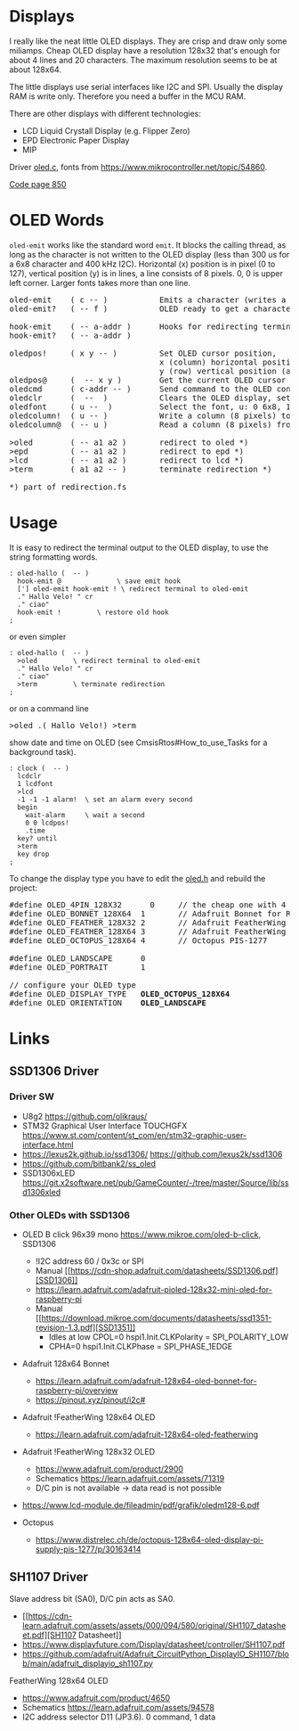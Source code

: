 # Displays

I really like the neat little OLED displays. They are crisp and draw only some miliamps. 
Cheap OLED display have a resolution 128x32 that's enough for about 4 lines and 20 characters.
The maximum resolution seems to be at about 128x64.

The little displays use serial interfaces like I2C and SPI. Usually the display RAM is write only.
Therefore you need a buffer in the MCU RAM.

There are other displays with different technologies:
  * LCD Liquid Crystall Display (e.g. Flipper Zero)
  * EPD Electronic Paper Display
  * MIP

Driver [oled.c](/peripherals/oled.c), fonts from https://www.mikrocontroller.net/topic/54860.

[Code page 850](https://en.wikipedia.org/wiki/Code_page_850)

# OLED Words

`oled-emit` works like the standard word `emit`. It blocks the calling thread, 
as long as the character is not written to the OLED display (less than 300 us 
for a 6x8 character and 400 kHz I2C). Horizontal (x) position is in pixel (0 to 127), 
vertical position (y) is in lines, a line consists of 8 pixels. 0, 0 is upper 
left corner. Larger fonts takes more than one line.

<pre>
oled-emit    ( c -- )           Emits a character (writes a character to the OLED display)
oled-emit?   ( -- f )           OLED ready to get a character (I2C not busy)

hook-emit    ( -- a-addr )      Hooks for redirecting terminal IO on the fly
hook-emit?   ( -- a-addr )    

oledpos!     ( x y -- )         Set OLED cursor position, 
                                x (column) horizontal position, max. 127  
                                y (row) vertical position (a line consists of 8 pixels), max. 3 for 128x32 or 7 for 128x64 displays.
oledpos@     (  -- x y )        Get the current OLED cursor position
oledcmd      ( c-addr -- )      Send command to the OLED controller SSD1306. First byte contains the length of the command.
oledclr      (  --  )           Clears the OLED display, sets the cursor to 0, 0
oledfont     ( u --  )          Select the font, u: 0 6x8, 1 8x8, 2 8X16 , 3 12X16
oledcolumn!  ( u -- )           Write a column (8 pixels) to the current position. Increment position. Bit 0 on top
oledcolumn@  ( -- u )           Read a column (8 pixels) from the current position

>oled        ( -- a1 a2 )       redirect to oled *)
>epd         ( -- a1 a2 )       redirect to epd *)
>lcd         ( -- a1 a2 )       redirect to lcd *)
>term        ( a1 a2 -- )       terminate redirection *)

*) part of redirection.fs
</pre>


# Usage

It is easy to redirect the terminal output to the OLED display, to use the string formatting words.
```forth
: oled-hallo (  -- )
  hook-emit @              \ save emit hook
  ['] oled-emit hook-emit ! \ redirect terminal to oled-emit
  ." Hallo Velo! " cr
  ." ciao"
  hook-emit !         \ restore old hook
;
```

or even simpler
```forth
: oled-hallo (  -- )
  >oled         \ redirect terminal to oled-emit
  ." Hallo Velo! " cr
  ." ciao"
  >term         \ terminate redirection
;
```

or on a command line
<pre>
>oled .( Hallo Velo!) >term
</pre>

show date and time on OLED (see CmsisRtos#How_to_use_Tasks for a background task).
```forth
: clock (  -- )
  lcdclr
  1 lcdfont
  >lcd
  -1 -1 -1 alarm!  \ set an alarm every second
  begin
    wait-alarm     \ wait a second
    0 0 lcdpos!
    .time 
  key? until
  >term
  key drop
;
```

To change the display type you have to edit the 
[oled.h](/peripherals/oled.c) and rebuild the project:
<pre>
#define OLED_4PIN_128X32	  0		// the cheap one with 4 pins, Adafruit Raspberry Pi #3527
#define	OLED_BONNET_128X64	1		// Adafruit Bonnet for Raspberry Pi #3531
#define OLED_FEATHER_128X32	2		// Adafruit FeatherWing #2900
#define OLED_FEATHER_128X64	3		// Adafruit FeatherWing #4650
#define OLED_OCTOPUS_128X64	4		// Octopus PIS-1277

#define OLED_LANDSCAPE		0
#define	OLED_PORTRAIT		1

// configure your OLED type
#define OLED_DISPLAY_TYPE	<b>OLED_OCTOPUS_128X64</b>
#define	OLED_ORIENTATION	<b>OLED_LANDSCAPE</b>
</pre>

# Links

## SSD1306 Driver

### Driver SW
   * U8g2 https://github.com/olikraus/
   * STM32 Graphical User Interface TOUCHGFX https://www.st.com/content/st_com/en/stm32-graphic-user-interface.html
   * https://lexus2k.github.io/ssd1306/ https://github.com/lexus2k/ssd1306
   * https://github.com/bitbank2/ss_oled
   * SSD1306xLED https://git.x2software.net/pub/GameCounter/-/tree/master/Source/lib/ssd1306xled

### Other OLEDs with SSD1306 
   * OLED B click 96x39 mono https://www.mikroe.com/oled-b-click, SSD1306
      * !I2C address 60 / 0x3c or SPI
      * Manual [[https://cdn-shop.adafruit.com/datasheets/SSD1306.pdf][SSD1306]]
      * https://learn.adafruit.com/adafruit-pioled-128x32-mini-oled-for-raspberry-pi
      * Manual [[https://download.mikroe.com/documents/datasheets/ssd1351-revision-1.3.pdf][SSD1351]]
         * Idles at low CPOL=0  hspi1.Init.CLKPolarity = SPI_POLARITY_LOW
         * CPHA=0 hspi1.Init.CLKPhase = SPI_PHASE_1EDGE

   * Adafruit 128x64 Bonnet 
      * https://learn.adafruit.com/adafruit-128x64-oled-bonnet-for-raspberry-pi/overview
      * https://pinout.xyz/pinout/i2c# 

   * Adafruit !FeatherWing 128x64 OLED
      * https://learn.adafruit.com/adafruit-128x64-oled-featherwing

   * Adafruit !FeatherWing 128x32 OLED
      * https://www.adafruit.com/product/2900
      * Schematics https://learn.adafruit.com/assets/71319
      * D/C pin is not available -> data read is not possible

   * https://www.lcd-module.de/fileadmin/pdf/grafik/oledm128-6.pdf

   * Octopus
      * https://www.distrelec.ch/de/octopus-128x64-oled-display-pi-supply-pis-1277/p/30163414 

## SH1107 Driver

Slave address bit (SA0), D/C pin acts as SA0. 

   * [[https://cdn-learn.adafruit.com/assets/assets/000/094/580/original/SH1107_datasheet.pdf][SH1107 Datasheet]]
   * https://www.displayfuture.com/Display/datasheet/controller/SH1107.pdf
   * https://github.com/adafruit/Adafruit_CircuitPython_DisplayIO_SH1107/blob/main/adafruit_displayio_sh1107.py

FeatherWing 128x64 OLED
   * https://www.adafruit.com/product/4650
   * Schematics https://learn.adafruit.com/assets/94578
   * I2C address selector D11 (JP3.6). 0 command, 1 data
   
